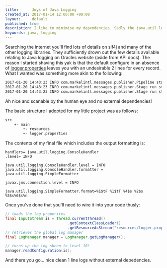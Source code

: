 ```yaml
---
title:      Joys of Java Logging
created_at: 2017-01-14 12:00:00 +00:00
layout:     default
published: true
description: I like to minimise my dependencies. Sadly the java.util.logging library is rather sparse on documentation when it comes to Uberjars. Read on for how I tamed this particular beast (more of a rabbit than a big cat).
keywords: java, logging
---
```


Searching the internet you'll find lots of details on slf4j and many of the other logging libraries. They sufficiently drown out the few details available relating to Java logging on Oracles website (aside from API docs). The reason I started shaving this yak is that the default configure in an absence of [logger.properties](https://docs.oracle.com/cd/E19717-01/819-7753/gcblo/) leaves you with an undesirable 2 lines for every record. What I wanted was something more akin to the following:

```bash
2017-01-20 14:43:23 INFO com.markelintl.messages.publisher.Pipeline start executing 3 stages
2017-01-20 14:43:23 INFO com.markelintl.messages.publisher.Stage run startup - acme.VendorStage
2017-01-20 14:43:23 INFO com.markelintl.messages.publisher.Stage run startup - acme.MapStage
```

Ah nice and scanable by the human eye and no external dependencies!

The basic structure I adopted for my little project was as follows:

```bash
src
    +- main
        +- resources
        +- logger.properties
```

The contents of my final file which includes the output formatting is:

 ```properties
handlers= java.util.logging.ConsoleHandler
.level= INFO

java.util.logging.ConsoleHandler.level = INFO
java.util.logging.ConsoleHandler.formatter = java.util.logging.SimpleFormatter

javax.jms.connection.level = INFO

java.util.logging.SimpleFormatter.format=%1$tF %1$tT %4$s %2$s %5$s%6$s%n
 ```

Once you've done that you'll need to wire it into your code thusly:

```java
// loads the log properites
final InputStream is = Thread.currentThread()
                            .getContextClassLoader()
                            .getResourceAsStream("resources/logger.properties");
// retrieves the global log manager
final LogManager manager = LogManager.getLogManager();

// turns up the log sheen to level 10!
manager.readConfiguration(is);
```

And there you go... nice clean 1 line logs without external depedencies.
